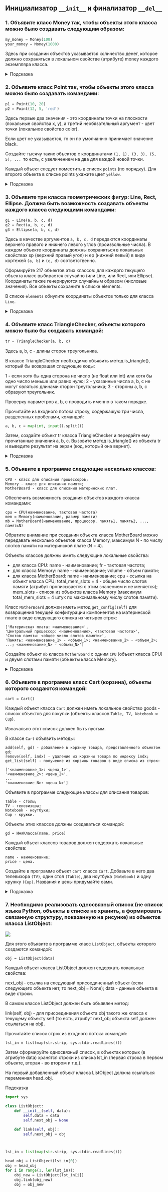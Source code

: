 ## Инициализатор `__init__` и финализатор `__del__`

### 1. Объявите класс Money так, чтобы объекты этого класса можно было создавать следующим образом:

```python
my_money = Money(100)
your_money = Money(1000)
```

Здесь при создании объектов указывается количество денег, которое должно сохраняться в локальном свойстве (атрибуте) money каждого экземпляра класса.


<details>
<summary>Подсказка</summary>

```python

class Money:
    def __init__(self, money):
        self.money = money
        

my_money = Money(100)
your_money = Money(1000)
```
</details>

### 2.  Объявите класс Point так, чтобы объекты этого класса можно было создавать командами:

```python
p1 = Point(10, 20)
p2 = Point(12, 5, 'red')
```

Здесь первые два значения - это координаты точки на плоскости (локальные свойства x, y), а третий необязательный аргумент - цвет точки (локальное свойство color).

Если цвет не указывается, то он по умолчанию принимает значение black.

Создайте тысячу таких объектов с координатами `(1, 1), (3, 3), (5, 5), ... `то есть, с увеличением на два для каждой новой точки. 

Каждый объект следует поместить в список `points` (по порядку). Для второго объекта в списке points укажите цвет `yellow`.


<details>
<summary>Подсказка</summary>

```python
class Point:
    
    def __init__(self, x,y, color = 'black'):
        self.x = x
        self.y = y
        self.color = color


points = []

for i in range(-1,1999,2):
    p = Point(i + 2, i + 2)
    points.append(p)
```
</details>

### 3. Объявите три класса геометрических фигур: Line, Rect, Ellipse. Должна быть возможность создавать объекты каждого класса следующими командами:

```python
g1 = Line(a, b, c, d)
g2 = Rect(a, b, c, d)
g3 = Ellipse(a, b, c, d)
```

Здесь в качестве аргументов `a, b, c, d` передаются координаты верхнего правого и нижнего левого углов (произвольные числа). В каждом объекте координаты должны сохраняться в локальных свойствах sp (верхний правый угол) и ep (нижний левый) в виде кортежей `(a, b)` и `(c, d)` соответственно.

Сформируйте 217 объектов этих классов: для каждого текущего объекта класс выбирается случайно (или Line, или Rect, или Ellipse). Координаты также генерируются случайным образом (числовые значения). Все объекты сохраните в списке elements.

В списке `elements` обнулите координаты объектов только для класса `Line`.


<details>
<summary>Подсказка</summary>

```python
from random import randint, choice


class Figure:
    def __init__(self, a, b, c, d) -> None:
        self.sp = (a, b)
        self.ep = (c, d)


class Line(Figure):
    ...


class Rect(Figure):
    ...


class Ellipse(Figure):
    ...


lst_cls = [Line, Rect, Ellipse]
f = lambda: randint(0, 10)


elements = [choice(lst_cls)(f(), f(), f(), f()) for _ in range(217)]

for i in range(len(elements)):
    if isinstance(elements[i], Line):
        elements[i].sp, elements[i].ep = (0, 0), (0, 0)
```
</details>


### 4. Объявите класс TriangleChecker, объекты которого можно было бы создавать командой:

```python
tr = TriangleChecker(a, b, c)
```
Здесь a, b, c - длины сторон треугольника.

В классе TriangleChecker необходимо объявить метод is_triangle(), который бы возвращал следующие коды:

1 - если хотя бы одна сторона не число (не float или int) или хотя бы одно число меньше или равно нулю;
2 - указанные числа a, b, c не могут являться длинами сторон треугольника;
3 - стороны a, b, c образуют треугольник.

Проверку параметров a, b, c проводить именно в таком порядке.

Прочитайте из входного потока строку, содержащую три числа, разделенных пробелами, командой:

```python
a, b, c = map(int, input().split())
```
Затем, создайте объект tr класса TriangleChecker и передайте ему прочитанные значения a, b, c. Вызовите метод is_triangle() из объекта tr и выведите результат на экран (код, который она вернет).


<details>
<summary>Подсказка</summary>

```python
class TriangleChecker:
    def __init__(self, a, b, c):
        self.lst = (a, b, c)
       
    def is_triangle(self):
        for num in self.lst:
            if not isinstance(num, (int, float)) or num <= 0 or isinstance(num, bool):
                return 1 
        if max(self.lst) >= sum(self.lst) - max(self.lst):
            return 2
        return 3
        

# a,b,c = 3.0,4,True
a, b, c = map(int, input().split())
tr = TriangleChecker(a, b, c)
print(tr.is_triangle())
```
</details>

### 5. Объявите в программе следующие несколько классов:
```
CPU - класс для описания процессоров;
Memory - класс для описания памяти;
MotherBoard - класс для описания материнских плат.
```
Обеспечить возможность создания объектов каждого класса командами:
```
cpu = CPU(наименование, тактовая частота)
mem = Memory(наименование, размер памяти)
mb = MotherBoard(наименование, процессор, память1, память2, ..., памятьN)
```
Обратите внимание при создании объекта класса MotherBoard можно передавать несколько объектов класса Memory, максимум N - по числу слотов памяти на материнской плате (N = 4).

Объекты классов должны иметь следующие локальные свойства: 

* для класса CPU: name - наименование; fr - тактовая частота;
* для класса Memory: name - наименование; volume - объем памяти;
* для класса MotherBoard: name - наименование; cpu - ссылка на объект класса CPU; total_mem_slots = 4 - общее число слотов памяти (атрибут прописывается с этим значением и не меняется); mem_slots - список из объектов класса Memory (максимум total_mem_slots = 4 штук по максимальному числу слотов памяти).


Класс `MotherBoard` должен иметь метод `get_config(self)` для возвращения текущей конфигурации компонентов на материнской плате в виде следующего списка из четырех строк:
```
['Материнская плата: <наименование>',
'Центральный процессор: <наименование>, <тактовая частота>',
'Слотов памяти: <общее число слотов памяти>',
'Память: <наименование_1> - <объем_1>; <наименование_2> - <объем_2>; ...; <наименование_N> - <объем_N>']
```

Создайте объект `mb` класса `MotherBoard` с одним `CPU` (объект класса CPU) и двумя слотами памяти (объекты класса Memory).

<details>
<summary>Подсказка</summary>

```python
class CPU:
    def __init__(self, name, fr):
        self.name = name
        self.fr = fr
class Memory:
    def __init__(self,name, volume):
        self.name = name
        self.volume = volume

class MotherBoard:
    def __init__(self, name, cpu, mem_slots, total_mem_slots = 4):
        self.name = name
        self.cpu = cpu
        self.mem_slots = mem_slots[:total_mem_slots]
        self.total_mem_slots = total_mem_slots       

    def get_config(self):
        a = []
        a.append(f'Материнская плата: {self.name}')
        a.append(f"Центральный процессор: {self.cpu.name}, {self.cpu.fr}")
        a.append(f'Слотов памяти: {self.total_mem_slots}')
        a.append(f"Память: {'; '.join([f'{i.name} - {i.volume}' for i in self.mem_slots])}")
        return a

cpu = CPU('i5', 3000)
mem1, mem2 = Memory('Kingstone', 2000), Memory('Samsung', 2600)
    
mb = MotherBoard('Asus', cpu, [mem1, mem2])

```
</details>


### 6.  Объявите в программе класс Cart (корзина), объекты которого создаются командой:
```
cart = Cart()
```
Каждый объект класса `Cart` должен иметь локальное свойство goods - список объектов для покупки (объекты классов `Table, TV, Notebook и Cup`). 

Изначально этот список должен быть пустым.

В классе `Cart` объявить методы:
```
add(self, gd) - добавление в корзину товара, представленного объектом gd;
remove(self, indx) - удаление из корзины товара по индексу indx;
get_list(self) - получение из корзины товаров в виде списка из строк:
```
```
['<наименовние_1>: <цена_1>',
'<наименовние_2>: <цена_2>',
...
'<наименовние_N>: <цена_N>']
```

Объявите в программе следующие классы для описания товаров:
```
Table - столы;
TV - телевизоры;
Notebook - ноутбуки;
Cup - кружки.
```
Объекты этих классов должны создаваться командой:
```
gd = ИмяКласса(name, price)
```
Каждый объект классов товаров должен содержать локальные свойства:
```
name - наименование;
price - цена.
```
Создайте в программе объект `cart` класса `Cart`. Добавьте в него два телевизора `(TV)`, один стол `(Table)`, два ноутбука `(Notebook)` и одну кружку `(Cup)`. Названия и цены придумайте сами. 


<details>
<summary>Подсказка</summary>

```python
class Cart:
    def __init__(self):
        self.goods = []

    def add(self, gd):
        self.goods.append(gd)

    def remove(self, indx):
        del self.goods[indx]

    def get_list(self):
        return [f'{i.name}: {i.price}' for i in self.goods]       

class Table:
    def __init__(self, name, price):
        self.name = name
        self.price = price


class TV:
    def __init__(self, name, price):
        self.name = name
        self.price = price


class Notebook:
    def __init__(self, name, price):
        self.name = name
        self.price = price


class Cup:
    def __init__(self, name, price):
        self.name = name
        self.price = price


cart = Cart()

tv1 = TV('LG', 100)
tv2 = TV('Samsung', 200)

tbl1 = Table('Фанерник', 10)
ntb1 = Notebook('MAC', 130)
ntb2 = Notebook('Asus', 90)
cup = Cup('Glass', 3)

cart.add(tv1)
cart.add(tv2)
cart.add(tbl1)
cart.add(ntb1)
cart.add(ntb2)
cart.add(cup)

cart.get_list()

```
</details>


### 7. Необходимо реализовать односвязный список (не список языка Python, объекты в списке не хранить, а формировать связанную структуру, показанную на рисунке) из объектов класса ListObject:

![](img/linked-list.png)

Для этого объявите в программе класс `ListObject`, объекты которого создаются командой:
```
obj = ListObject(data)
```
Каждый объект класса ListObject должен содержать локальные свойства:

next_obj - ссылка на следующий присоединенный объект (если следующего объекта нет, то next_obj = None);
data - данные объекта в виде строки.

В самом классе ListObject должен быть объявлен метод:

link(self, obj) - для присоединения объекта obj такого же класса к текущему объекту self (то есть, атрибут next_obj объекта self должен ссылаться на obj).

Прочитайте список строк из входного потока командой:
```
lst_in = list(map(str.strip, sys.stdin.readlines()))
```
Затем сформируйте односвязный список, в объектах которых (в атрибуте data) хранятся строки из списка lst_in (первая строка в первом объекте, вторая - во втором и  т.д.).

На первый добавленный объект класса ListObject должна ссылаться переменная head_obj.

<summary>Подсказка</summary>

```python
import sys

class ListObject:
    def __init__(self, data):
        self.data = data
        self.next_obj = None   

    def link(self, obj):
        self.next_obj = obj



lst_in = list(map(str.strip, sys.stdin.readlines()))

head_obj = ListObject(lst_in[0])
obj = head_obj
for i in range(1, len(lst_in)):
    obj_new = ListObject(lst_in[i])
    obj.link(obj_new)
    obj = obj_new 


```
</details>